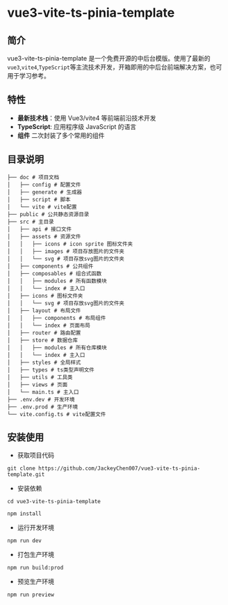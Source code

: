 # vue3-vite-ts-pinia-template

## 简介

vue3-vite-ts-pinia-template 是一个免费开源的中后台模版。使用了最新的`vue3`,`vite4`,`TypeScript`等主流技术开发，开箱即用的中后台前端解决方案，也可用于学习参考。

## 特性

- **最新技术栈**：使用 Vue3/vite4 等前端前沿技术开发
- **TypeScript**: 应用程序级 JavaScript 的语言
- **组件** 二次封装了多个常用的组件

## 目录说明

```shell
├── doc # 项目文档
│   ├── config # 配置文件
│   ├── generate # 生成器
│   ├── script # 脚本
│   └── vite # vite配置
├── public # 公共静态资源目录
├── src # 主目录
│   ├── api # 接口文件
│   ├── assets # 资源文件
│   │   ├── icons # icon sprite 图标文件夹
│   │   ├── images # 项目存放图片的文件夹
│   │   └── svg # 项目存放svg图片的文件夹
│   ├── components # 公共组件
│   ├── composables # 组合式函数
│   │   ├── modules # 所有函数模块
│   │   └── index # 主入口
│   ├── icons # 图标文件夹
│   │   └── svg # 项目存放svg图片的文件夹
│   ├── layout # 布局文件
│   │   ├── components # 布局组件
│   │   └── index # 页面布局
│   ├── router # 路由配置
│   ├── store # 数据仓库
│   │   ├── modules # 所有仓库模块
│   │   └── index # 主入口
│   ├── styles # 全局样式
│   ├── types # ts类型声明文件
│   ├── utils # 工具类
│   ├── views # 页面
│   └── main.ts # 主入口
├── .env.dev # 开发环境
├── .env.prod # 生产环境
└── vite.config.ts # vite配置文件
```

## 安装使用

- 获取项目代码

```shell
git clone https://github.com/JackeyChen007/vue3-vite-ts-pinia-template.git
```

- 安装依赖

```shell
cd vue3-vite-ts-pinia-template

npm install
```

- 运行开发环境

```shell
npm run dev
```

- 打包生产环境

```shell
npm run build:prod
```

-  预览生产环境

```shell
npm run preview
```